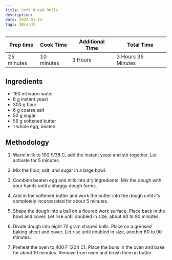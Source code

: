 ```yaml
---
title: Soft Bread Rolls
description:
date: 2022-01-14
tags: [Bread]
---
```


| Prep time     | Cook Time     | Additional Time   | Total Time         |
|---------------|---------------|-------------------|--------------------|
| 25 minutes    | 10 minutes    | 3 Hours           | 3 Hours 35 Minutes |

## Ingredients

- 160 ml warm water
- 6 g instant yeast
- 300 g flour
- 6 g coarse salt
- 50 g sugar
- 56 g softened butter
- 1 whole egg, beaten

## Methodology

1. Warm milk to 100 F/38 C, add the instant yeast and stir together. Let activate for 5 minutes.

2. Mix the flour, salt, and sugar in a large bowl.

3. Combine beaten egg and milk into dry ingredients. Mix the dough with your hands until a shaggy dough forms.

4. Add in the softened butter and work the butter into the dough until it’s completely incorporated for about 5 minutes.

5. Shape the dough into a ball on a floured work surface. Place back in the bowl and cover. Let rise until doubled in size, about 60 to 90 minutes.

6. Divide dough into eight 70 gram shaped balls. Place on a greased baking sheet and cover. Let rise until doubled in size, another 60 to 90 minutes.

7. Preheat the oven to 400 F (204 C). Place the buns in the oven and bake for about 10 minutes. Remove from oven and brush them in butter.